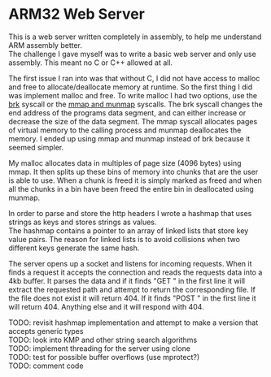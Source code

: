 # ARM32 Web Server

This is a web server written completely in assembly, to help me understand ARM assembly better.<br>
The challenge I gave myself was to write a basic web server and only use assembly. This meant no C or C++ allowed at all.

The first issue I ran into was that without C, I did not have access to malloc and free to allocate/deallocate memory at runtime. So the first thing I did was implement malloc and free. To write malloc I had two options, use the [brk](https://www.man7.org/linux/man-pages/man2/sbrk.2.html) syscall or the [mmap and munmap](https://www.man7.org/linux/man-pages/man2/mmap.2.html) syscalls. The brk syscall changes the end address of the programs data segment, and can either increase or decrease the size of the data segment. The mmap syscall allocates pages of virtual memory to the calling process and munmap deallocates the memory. I ended up using mmap and munmap instead of brk because it seemed simpler.

My malloc allocates data in multiples of page size (4096 bytes) using mmap. It then splits up these bins of memory into chunks that are the user is able to use. When a chunk is freed it is simply marked as freed and when all the chunks in a bin have been freed the entire bin in deallocated using munmap.

In order to parse and store the http headers I wrote a hashmap that uses strings as keys and stores strings as values.<br>
The hashmap contains a pointer to an array of linked lists that store key value pairs. The reason for linked lists is to avoid collisions when two different keys generate the same hash.

The server opens up a socket and listens for incoming requests. When it finds a request it accepts the connection and reads the requests data into a 4kb buffer. It parses the data and if it finds "GET " in the first line it will extract the requested path and attempt to return the corresponding file. If the file does not exist it will return 404. If it finds "POST " in the first line it will return 404. Anything else and it will respond with 404.

TODO: revisit hashmap implementation and attempt to make a version that accepts generic types<br>
TODO: look into KMP and other string search algorithms<br>
TODO: implement threading for the server using clone<br>
TODO: test for possible buffer overflows (use mprotect?)<br>
TODO: comment code<br>
